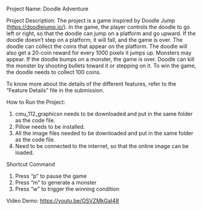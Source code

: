 Project Name: 
Doodle Adventure

Project Description:
The project is a game inspired by Doodle Jump (https://doodlejump.io/). In the game, the player controls the doodle to go left or right, so that the doodle can jump on a platform and go upward. If the doodle doesn’t step on a platform, it will fall, and the game is over. The doodle can collect the coins that appear on the platform. The doodle will also get a 20-coin reward for every 1000 pixels it jumps up. Monsters may appear. If the doodle bumps on a monster, the game is over. Doodle can kill the monster by shooting bullets toward it or stepping on it. To win the game, the doodle needs to collect 100 coins. 

To know more about the details of the different features, refer to the “Feature Details” file in the submission.

How to Run the Project:
1.	cmu_112_graphicsn needs to be downloaded and put in the same folder as the code file.
2.	Pillow needs to be installed.
3.	All the image files needed to be downloaded and put in the same folder as the code file.
4.	Need to be connected to the internet, so that the online image can be loaded. 

Shortcut Command
1.	Press “p” to pause the game
2.	Press “m” to generate a monster
3.	Press “w” to trigger the winning condition

Video Demo: https://youtu.be/OSVZMkGaI48
